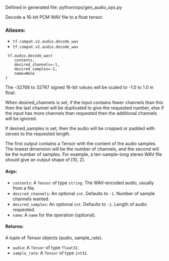 
Defined in generated file: python/ops/gen_audio_ops.py

Decode a 16-bit PCM WAV file to a float tensor.
### Aliases:
- `tf.compat.v1.audio.decode_wav`
- `tf.compat.v2.audio.decode_wav`

```
 tf.audio.decode_wav(
    contents,
    desired_channels=-1,
    desired_samples=-1,
    name=None
)
```

The -32768 to 32767 signed 16-bit values will be scaled to -1.0 to 1.0 in float.

When desired_channels is set, if the input contains fewer channels than this then the last channel will be duplicated to give the requested number, else if the input has more channels than requested then the additional channels will be ignored.

If desired_samples is set, then the audio will be cropped or padded with zeroes to the requested length.

The first output contains a Tensor with the content of the audio samples. The lowest dimension will be the number of channels, and the second will be the number of samples. For example, a ten-sample-long stereo WAV file should give an output shape of [10, 2].
#### Args:
- `contents`: A `Tensor` of type `string`. The WAV-encoded audio, usually from a file.
- `desired_channels`: An optional `int`. Defaults to `-1`. Number of sample channels wanted.
- `desired_samples`: An optional `int`. Defaults to `-1`. Length of audio requested.
- `name`: A `name` for the operation (optional).
#### Returns:

A tuple of Tensor objects (audio, sample_rate).
- `audio`: A `Tensor` of type `float32`.
- `sample_rate`: A `Tensor` of type `int32`.
